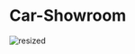 # Car-Showroom
![resized](https://user-images.githubusercontent.com/96956110/164942644-29a80adf-6907-474f-9abb-fdaaa072b4f6.png)
